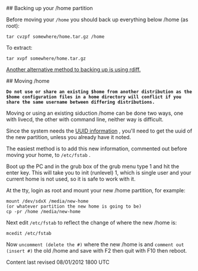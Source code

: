 <div id="main-page"></div>
<div class="divider" id="home-bu"></div>
## Backing up your /home partition

Before moving your `/home`  you should back up everything below /home (as root): 

~~~  
tar cvzpf somewhere/home.tar.gz /home  
~~~

To extract:

~~~  
tar xvpf somewhere/home.tar.gz  
~~~

 [Another alternative method to backing up is using rdiff.](sys-admin-rdiff-en.htm#rdiff) 

<div class="divider" id="home-move"></div>
## Moving /home

**`Do not use or share an existing $home from another distribution as the $home configuration files in a home directory will conflict if you share the same username between differing distributions.`** 

Moving or using an existing siduction /home can be done two ways, one with livecd, the other with command line, neither way is difficult.

Since the system needs the  [UUID information](part-uuid-en.htm#uuid) , you'll need to get the uuid of the new partition, unless you already have it noted. 

The easiest method is to add this new information, commented out before moving your home, to `/etc/fstab` .

Boot up the PC and in the grub box of the grub menu type 1 and hit the enter key. This will take you to init (runlevel) 1, which is single user and your current home is not used, so it is safe to work with it.

At the tty, login as root and mount your new /home partition, for example:

~~~  
mount /dev/sdxX /media/new-home  
(or whatever partition the new home is going to be)  
cp -pr /home /media/new-home  
~~~

Next edit `/etc/fstab`  to reflect the change of where the new /home is: 

~~~  
mcedit /etc/fstab  
~~~

Now `uncomment (delete the #)`  where the new /home is and `comment out (insert #)`  the old /home and save with F2 then quit with F10 then reboot.

<div id="rev">Content last revised 08/01/2012 1800 UTC</div>
